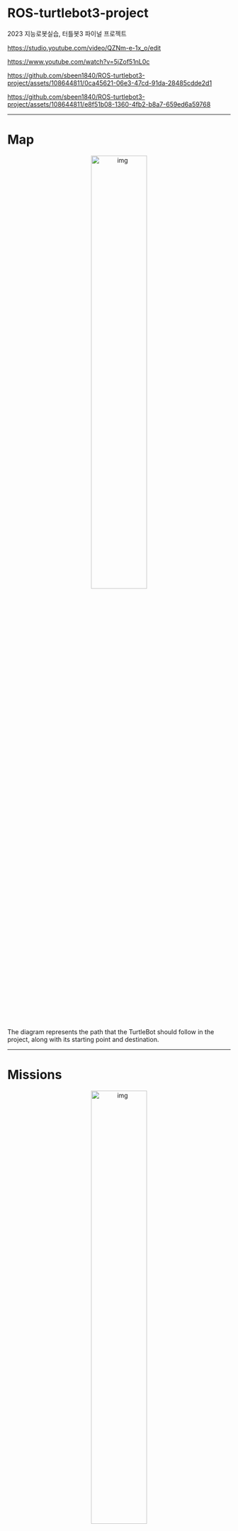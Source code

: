 # ROS-turtlebot3-project
2023 지능로봇실습, 터틀봇3 파이널 프로젝트


https://studio.youtube.com/video/QZNm-e-1x_o/edit

https://www.youtube.com/watch?v=5jZof51nL0c

https://github.com/sbeen1840/ROS-turtlebot3-project/assets/108644811/0ca45621-06e3-47cd-91da-28485cdde2d1


https://github.com/sbeen1840/ROS-turtlebot3-project/assets/108644811/e8f51b08-1360-4fb2-b8a7-659ed6a59768


---
# Map

<p align="center">
	<img src="https://github.com/sbeen1840/ROS-turtlebot3-project/assets/108644811/17a6d7f4-06b2-4953-bc53-22d3c93cba10" alt="img" width="50%" height="50%"/>
</p>
The diagram represents the path that the TurtleBot should follow in the project, along with its starting point and destination.

---

# Missions
<p align="center">
	<img src="https://github.com/sbeen1840/ROS-turtlebot3-project/assets/108644811/f0ac8ebd-8681-409d-9ac9-a9a7ae2df192" alt="img" width="50%" height="50%"/>
</p>
The diagram depicts a list of missions that the TurtleBot should perform while traversing the path.

---
# Algorithm
<p align="center">
	<img src="https://github.com/sbeen1840/ROS-turtlebot3-project/assets/108644811/9a54c633-23fe-4d02-87e3-9003c2995310" alt="img" width="50%" height="50%"/>
</p>
Take a look at this simple diagram illustrating three important nodes and the topics they exchange.

---

# How to run
<p align="center">
	<img src="https://github.com/sbeen1840/ROS-turtlebot3-project/assets/108644811/820b3ba7-b088-47c2-a8cc-9f3c1cdc07f3" alt="img"  height="50%"/>
</p>


⚠️⚠️ If you don't follow the correct execution order of the nodes may lead to errors. ⚠️⚠️

---

# Commands
### Remote PC

```
roscore
```
```
roslaunch turtlebot3_manipulation_bringup turtlebot3_manipulation_bringup.launch
```
```
roslaunch turtlebot3_manipulation_moveit_config move_group.launch
```
```
roslaunch maze_escape maze_escape.launch --screen
```
```
rosrun sawyer_catching_ball_2 detect_color
```
```
roslaunch turtlebot3_manipulation_gui turtlebot3_manipulation_gui.launch
```
### Raspberry Pi

```
ssh ubuntu@192.168.54.252 // IP is example

roslaunch raspicam_node camerav1_1280x720.launch
```
```
ssh ubuntu@192.168.54.252 // IP is example

roslaunch turtlebot3_bringup turtlebot3_robot.launch
```
